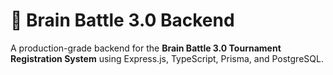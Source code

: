 # 🧠 Brain Battle 3.0 Backend

A production-grade backend for the **Brain Battle 3.0 Tournament Registration System** using Express.js, TypeScript, Prisma, and PostgreSQL.
